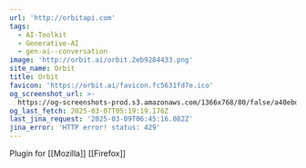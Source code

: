 ```yaml
---
url: 'http://orbitapi.com'
tags:
  - AI-Toolkit
  - Generative-AI
  - gen-ai--conversation
image: 'http://orbit.ai/orbit.2eb9284433.png'
site_name: Orbit
title: Orbit
favicon: 'https://orbit.ai/favicon.fc5631fd7e.ico'
og_screenshot_url: >-
  https://og-screenshots-prod.s3.amazonaws.com/1366x768/80/false/a40ebdaa7364d2f1c45eed4b4e4a4801b40636d7b81bbfc0164b4dd4d0fe7929.jpeg
og_last_fetch: 2025-03-07T05:19:19.176Z
last_jina_request: '2025-03-09T06:45:16.082Z'
jina_error: 'HTTP error! status: 429'
---
```


Plugin for [[Mozilla]] [[Firefox]]
